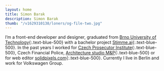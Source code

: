```yaml
---
layout: home
title: Simon Barak
description: Simon Barak
thumb: "/v1629310138/loners/og-file-two.jpg"
---
```


I’m a front-end developer and designer, graduated from [Brno University of Technology](https://www.vut.cz/en){:.text-blue-500} with a bachelor project [Stimme.ai](https://hlasem.com/){:.text-blue-500}. In the past years I worked for [Czech Prosecutor Institute](https://www.behance.net/gallery/96467527/Czech-Prosecutor-Institute/){:.text-blue-500}, Czech Financial Police, [Architecture studio M&P](https://mparch.cz/){:.text-blue-500} or for web editor [solidpixels.com](https://www.solidpixels.net){:.text-blue-500}. Currently I live in Berlin and work for Volkswagen Group.
